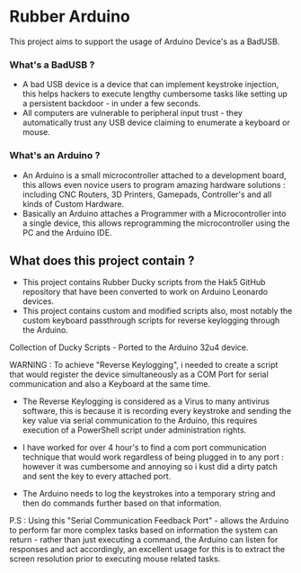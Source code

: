 # Rubber Arduino 
This project aims to support the usage of Arduino Device's as a BadUSB.
  
### What's a BadUSB ?     
- A bad USB device is a device that can implement keystroke injection, this helps hackers to execute lengthy cumbersome tasks like setting up a persistent backdoor - in under a few seconds.      
- All computers are vulnerable to peripheral input trust - they automatically trust any USB device claiming to enumerate a keyboard or mouse.  
   
### What's an Arduino ?    
- An Arduino is a small microcontroller attached to a development board, this allows even novice users to program amazing hardware solutions : including CNC Routers, 3D Printers, Gamepads, Controller's and all kinds of  Custom Hardware.      
- Basically an Arduino attaches a Programmer with a Microcontroller into a single device, this allows reprogramming the microcontroller using the PC and the Arduino IDE.   
   
## What does this project contain ?     
- This project contains Rubber Ducky scripts from the Hak5 GitHub repository that have been converted to work on Arduino Leonardo devices.      
- This project contains custom and modified scripts also, most notably the custom keyboard passthrough scripts for reverse keylogging through the Arduino.   


Collection of Ducky Scripts - Ported to the Arduino 32u4 device.   
   
WARNING : To achieve "Reverse Keylogging", i needed to create a script that would register the device simultaneously as a COM Port for serial communication and also a Keyboard at the same time.      
- The Reverse Keylogging is considered as a Virus to many antivirus software, this is because it is recording every keystroke and sending the key value via serial communication to the Arduino, this requires execution of a PowerShell script under administration rights.
   
- I have worked for over 4 hour's to find a com port communication technique that would work regardless of being plugged in to any port : however it was cumbersome and annoying so i kust did a dirty patch and sent the key to every attached port.
     
- The Arduino needs to log the keystrokes into a temporary string and then do commands further based on that information.
 
P.S : Using this "Serial Communication Feedback Port" - allows the Arduino to perform far more complex tasks based on information the system can return - rather than just executing a command, the Arduino can listen for responses and act accordingly, an excellent usage for this is to extract the screen resolution prior to executing mouse related tasks.
